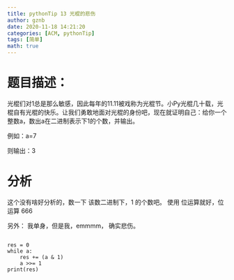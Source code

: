 ```yaml
---
title: pythonTip 13 光棍的悲伤
author: gznb
date: 2020-11-18 14:21:20
categories: [ACM, pythonTip]
tags: [简单]
math: true
---
```


# 题目描述：
光棍们对1总是那么敏感，因此每年的11.11被戏称为光棍节。小Py光棍几十载，光棍自有光棍的快乐。让我们勇敢地面对光棍的身份吧，现在就证明自己：给你一个整数a，数出a在二进制表示下1的个数，并输出。

例如：a=7

则输出：3

# 分析
这个没有啥好分析的，数一下 该数二进制下，1 的个数吧。
使用 位运算就好，位运算 666 

另外： 我单身，但是我，emmmm， 确实悲伤。

```python3

res = 0
while a:
    res += (a & 1)
    a >>= 1
print(res)
```